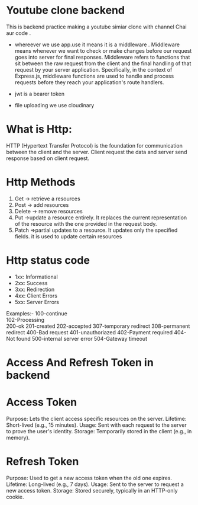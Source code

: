 # Youtube clone backend
This is backend practice making a youtube simiar clone with channel Chai aur code .

* whereever we use app.use it means it is a middleware . Middleware means whenever we want to check or make changes before our request goes into server for final responses.
Middleware refers to functions that sit between the raw request from the client and the final handling of that request by your server application. Specifically, in the context of Express.js, middleware functions are used to handle and process requests before they reach your application's route handlers. 

* jwt is a bearer token
* file uploading we use cloudinary

# What is Http:
HTTP (Hypertext Transfer Protocol) is the foundation for communication between the client and the server.
Client request the data and server send response based on client request.

# Http Methods
1. Get -> retrieve a resources
2. Post -> add resources
3. Delete -> remove resources
4. Put ->update a resource entirely. It replaces the current representation of the resource
        with the  one provided in the request body.
5. Patch =>partial updates to a resource. It updates only the specified fields. it is used to update
            certain resources

# Http status code 
- 1xx: Informational
- 2xx: Success
- 3xx: Redirection
- 4xx: Client Errors
- 5xx: Server Errors

Examples:-
    100-continue                   
    102-Processing                  
    200-ok
    201-created
    202-accepted
    307-temporary redirect
    308-permanent redirect
    400-Bad request
    401-unauthoriazed
    402-Payment required
    404-Not found
    500-internal server error
    504-Gateway timeout

# Access And Refresh Token in backend

# Access Token
Purpose: Lets the client access specific resources on the server.
Lifetime: Short-lived (e.g., 15 minutes).
Usage: Sent with each request to the server to prove the user's identity.
Storage: Temporarily stored in the client (e.g., in memory).

# Refresh Token
Purpose: Used to get a new access token when the old one expires.
Lifetime: Long-lived (e.g., 7 days).
Usage: Sent to the server to request a new access token.
Storage: Stored securely, typically in an HTTP-only cookie.